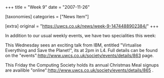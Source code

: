 +++
title = "Week 9"
date = "2007-11-26"

[taxonomies]
categories = ["News Item"]

[extra]
original = "https://uwcs.co.uk/news/week-9-1474488902384/"
+++

In addition to our usual weekly events, we have two specialities this week:

This Wednesday sees an exciting talk from IBM, entitled "Virtualise Everything and Save the Planet\!", its at 2pm in L4. Full details can be found on the "events":http://www.uwcs.co.uk/society/events/details/863 page.

This Friday the Computing Society holds its annual Christmas Meal signups are availible "online":http://www.uwcs.co.uk/society/events/details/865 .

